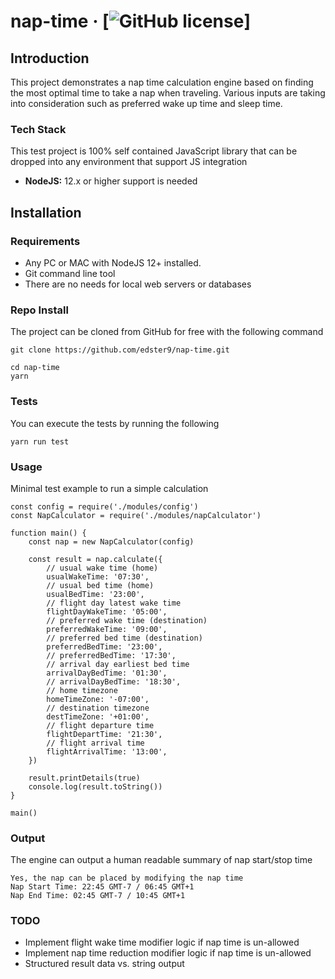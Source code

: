 # nap-time &middot; [![GitHub license](https://img.shields.io/badge/license-MIT-blue.svg)]

## Introduction

This project demonstrates a nap time calculation engine based on finding the most optimal time to take a nap when traveling. Various inputs are taking into consideration such as preferred wake up time and sleep time.

### Tech Stack

This test project is 100% self contained JavaScript library that can be dropped into any environment that support JS integration

- **NodeJS:** 12.x or higher support is needed

## Installation

### Requirements

- Any PC or MAC with NodeJS 12+ installed.
- Git command line tool
- There are no needs for local web servers or databases

### Repo Install

The project can be cloned from GitHub for free with the following command

```
git clone https://github.com/edster9/nap-time.git

cd nap-time
yarn
```

### Tests

You can execute the tests by running the following

```
yarn run test
```

### Usage

Minimal test example to run a simple calculation

```
const config = require('./modules/config')
const NapCalculator = require('./modules/napCalculator')

function main() {
	const nap = new NapCalculator(config)

	const result = nap.calculate({
		// usual wake time (home)
		usualWakeTime: '07:30',
		// usual bed time (home)
		usualBedTime: '23:00',
		// flight day latest wake time
		flightDayWakeTime: '05:00',
		// preferred wake time (destination)
		preferredWakeTime: '09:00',
		// preferred bed time (destination)
		preferredBedTime: '23:00',
		// preferredBedTime: '17:30',
		// arrival day earliest bed time
		arrivalDayBedTime: '01:30',
		// arrivalDayBedTime: '18:30',
		// home timezone
		homeTimeZone: '-07:00',
		// destination timezone
		destTimeZone: '+01:00',
		// flight departure time
		flightDepartTime: '21:30',
		// flight arrival time
		flightArrivalTime: '13:00',
	})

	result.printDetails(true)
	console.log(result.toString())
}

main()
```

### Output

The engine can output a human readable summary of nap start/stop time

```
Yes, the nap can be placed by modifying the nap time
Nap Start Time: 22:45 GMT-7 / 06:45 GMT+1
Nap End Time: 02:45 GMT-7 / 10:45 GMT+1
```

### TODO

- Implement flight wake time modifier logic if nap time is un-allowed
- Implement nap time reduction modifier logic if nap time is un-allowed
- Structured result data vs. string output
